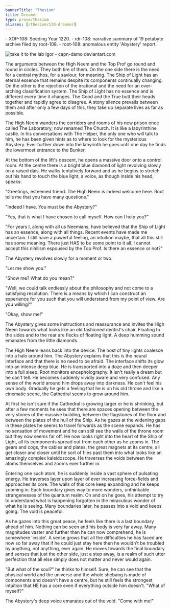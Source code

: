 ```yaml
---
bannerTitle: "Thesium" 
title: Dreamer
type: prose/thesium
aliases: [/thesium/130-dreamer]
---
```


<div class="data">
- XOP-108: Seeding Year 1220.
- rdr-108: narrative summary of 19 petabyte archive filed by root-108.  
- root-108: anomalous entity 'Abystery' report.
</div>

![take it to the lab Igor - capn-damo deviantart.com](/images/thesium/take-it-to-the-lab-igor.jpg)

The arguments between the High Neem and the Top Prof go round and round in
circles. They both tire of them. On the one side there is the need for a
central mythos, for a saviour, for meaning. The Ship of Light has an eternal
essence that remains despite its components continually changing. On the other
is the rejection of the irrational and the need for an over-arching
classification system. The Ship of Light has no essence and is different every
time it changes. The Good and the True butt their heads together and rapidly
agree to disagree. A stony silence prevails between them and after only a few
days of this, they take up separate lives as far as possible.

The High Neem wanders the corridors and rooms of his new prison once called The
Laboratory, now renamed The Church. It is like a labyrinthine castle. In his
conversations with The Helper, the only one who will talk to him, he has been
given hints as to where to look for the mysterious Abystery. Ever further down
into the labyrinth he goes until one day he finds the lowermost entrance to the
Bunker.

At the bottom of the lift's descent, he opens a massive door onto a
control room. At the centre there is a bright blue diamond of light revolving
slowly on a raised dais. He walks tentatively forward and as he begins to
stretch out his hand to touch the blue light, a voice, as though inside his
head, speaks:

"Greetings, esteemed friend. The High Neem is indeed welcome here. Root tells
me that you have many questions."

"Indeed I have. You must be the Abystery?"

"Yes, that is what I have chosen to call myself. How can I help you?"

"For years I, along with all us Neemians, have believed that the Ship of Light
has an essence, along with all things. Recent events have made me uncertain. I
still have a powerful feeling, an intuition maybe, that all this still has some
meaning. There just HAS to be some point to it all. I cannot accept this
nihilism espoused by the Top Prof. Is there an essence or not?"

The Abystery revolves slowly for a moment or two.

"Let me show you."

"Show me? What do you mean?"

"Well, we could talk endlessly about the philosophy and not come to a
satisfying resolution. There is a means by which I can construct an experience
for you such that you will understand from my point of view. Are you willing?"

"Okay, show me!"

The Abystery gives some instructions and reassurance and invites the High Neem
towards what looks like an old fashioned dentist's chair. Floating to the sides
and to the rear are flecks of floating light. A deep humming sound emanates
from the little diamonds.

The High Neem leans back into the device. The host of tiny lights coalesce into
a halo around him. The Abystery explains that this is the neural interface and
that there is no need to be afraid. The interface shifts its glow into an
intense deep blue. He is transported into a doze and then deeper into a full
sleep. Root monitors encepholography. It isn't really a dream but he can't
tell. He becomes suddenly vividly aware and very confused. Any sense of the
world around him drops away into darkness. He can't feel his own body.
Gradually he gets a feeling that he is on his old throne and like a cinematic
scene, the Cathedral seems to grow around him. 

At first he isn't sure if the Cathedral is growing larger or he is shrinking,
but after a few moments he sees that there are spaces opening between the very
stones of the massive building, between the flagstones of the floor and between
the plates of the hull of the Ship. As he gazes at the widening gaps in these
plates he seems to travel forwards as the scene expands. He has no sensation of
movement and he can still see the walls of the throne room but they now seems
far off. He now looks right into the heart of the Ship of Light, all its
components spread out from each other as he zooms in. The gears and cogs, the
cables and plates, the great magnets at its centre, all get closer and closer
until he sort of flies past them into what looks like an amazingly complex
kaleidoscope. He traverses the voids between the atoms themselves and zooms
ever further in.

Entering one such atom, he is suddenly inside a vast sphere of pulsating
energy. He traverses layer upon layer of ever increasing force-fields and
approaches its core. The walls of this core keep expanding and he keeps zooming
in. Each boundary gives way to more wonders, unthinkable strangenesses of the
quantum realm. On and on he goes, his attempt to try to understand what is
happening forgotten in the miraculous wonder of what he is seeing. Many
boundaries later, he passes into a void and keeps going. The void is peaceful.

As he gazes into this great peace, he feels like there is a last boundary ahead
of him. Nothing can be seen and his body is very far away. Many magnitudes
vaster and further than he can now comprehend, he is somewhere 'inside'. A
sense grows that all the difficulties he has faced are now so far away that if
he could just stay here then he wouldn't be troubled by anything, not anything,
ever again. He moves towards the final boundary and senses that just the other
side, just a step away, is a realm of such utter perfection that all else
simply does not matter and never would again. 

"But what of the soul?" he thinks to himself. Sure, he can see that the
physical world and the universe and the whole shebang is made of components and
doesn't have a centre, but he still feels the strongest intuition that HE has a
core even if everything outside him doesn't. "What of myself?"

The Abystery's deep voice emanates out of the void. "Come with me!"
